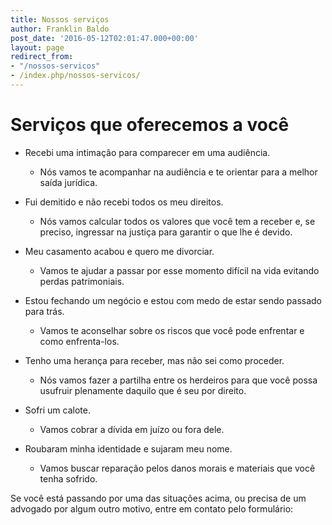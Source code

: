```yaml
---
title: Nossos serviços
author: Franklin Baldo
post_date: '2016-05-12T02:01:47.000+00:00'
layout: page
redirect_from:
- "/nossos-servicos"
- /index.php/nossos-servicos/
---
```


# Serviços que oferecemos a você

* Recebi uma intimação para comparecer em uma audiência.
   * Nós vamos te acompanhar na audiência e te orientar para a melhor saída jurídica.

* Fui demitido e não recebi todos os meu direitos.
  * Nós vamos calcular todos os valores que você tem a receber e, se preciso, ingressar na justiça para garantir o que lhe é devido.

* Meu casamento acabou e quero me divorciar.
  * Vamos te ajudar a passar por esse momento difícil na vida evitando perdas patrimoniais.

* Estou fechando um negócio e estou com medo de estar sendo passado para trás.
  * Vamos te aconselhar sobre os riscos que você pode enfrentar e como enfrenta-los.

* Tenho uma herança para receber, mas não sei como proceder.
  * Nós vamos fazer a partilha entre os herdeiros para que você possa usufruir plenamente daquilo que é seu por direito.

* Sofri um calote.
  * Vamos cobrar a dívida em juízo ou fora dele.

* Roubaram minha identidade e sujaram meu nome.
  * Vamos buscar reparação pelos danos morais e materiais que você tenha sofrido.

Se você está passando por uma das situações acima, ou precisa de um advogado por algum outro motivo, entre em contato pelo formulário:
